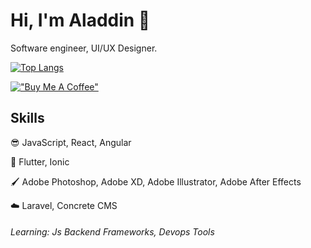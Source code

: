 Hi, I'm Aladdin :wave:
===================

Software engineer, UI/UX Designer.

[![Top Langs](https://github-readme-stats.vercel.app/api/top-langs/?username=BSalaeddin)](https://github.com/anuraghazra/github-readme-stats)


[!["Buy Me A Coffee"](https://www.buymeacoffee.com/assets/img/custom_images/orange_img.png)](https://www.buymeacoffee.com/aladdinbs)

Skills
------

:sunglasses:     JavaScript, React, Angular 

:iphone:     Flutter, Ionic 

:paintbrush:           Adobe Photoshop, Adobe XD, Adobe Illustrator, Adobe After Effects

:cloud:     Laravel, Concrete CMS 

###### Learning: Js Backend Frameworks, Devops Tools
